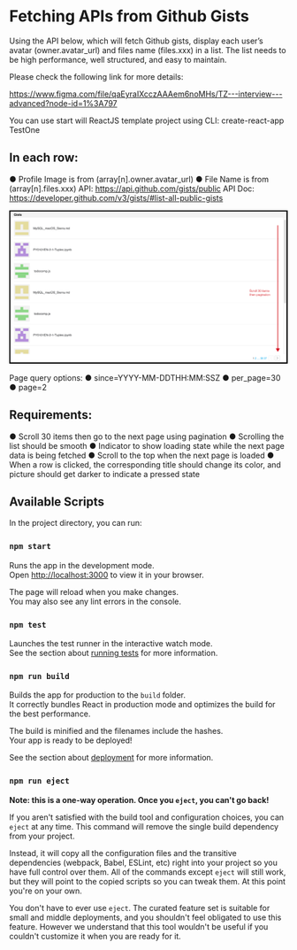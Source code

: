 # Fetching APIs from Github Gists

Using the API below, which will fetch Github gists, display each user’s avatar
(owner.avatar_url) and files name (files.xxx) in a list.
The list needs to be high performance, well structured, and easy to maintain.

Please check the following link for more details:

https://www.figma.com/file/qaEyraIXcczAAAem6noMHs/TZ---interview---advanced?node-id=1%3A797

You can use start will ReactJS template project using CLI: create-react-app TestOne

## In each row:

● Profile Image is from (array[n].owner.avatar_url)
● File Name is from (array[n].files.xxx)
API: https://api.github.com/gists/public
API Doc: https://developer.github.com/v3/gists/#list-all-public-gists

![Review](./src/components/imagesPro/Image1.png)

Page query options:
● since=YYYY-MM-DDTHH:MM:SSZ
● per_page=30
● page=2

## Requirements:
● Scroll 30 items then go to the next page using pagination
● Scrolling the list should be smooth
● Indicator to show loading state while the next page data is being fetched
● Scroll to the top when the next page is loaded
● When a row is clicked, the corresponding title should change its color, and picture
should get darker to indicate a pressed state

## Available Scripts

In the project directory, you can run:

### `npm start`

Runs the app in the development mode.\
Open [http://localhost:3000](http://localhost:3000) to view it in your browser.

The page will reload when you make changes.\
You may also see any lint errors in the console.

### `npm test`

Launches the test runner in the interactive watch mode.\
See the section about [running tests](https://facebook.github.io/create-react-app/docs/running-tests) for more information.

### `npm run build`

Builds the app for production to the `build` folder.\
It correctly bundles React in production mode and optimizes the build for the best performance.

The build is minified and the filenames include the hashes.\
Your app is ready to be deployed!

See the section about [deployment](https://facebook.github.io/create-react-app/docs/deployment) for more information.

### `npm run eject`

**Note: this is a one-way operation. Once you `eject`, you can't go back!**

If you aren't satisfied with the build tool and configuration choices, you can `eject` at any time. This command will remove the single build dependency from your project.

Instead, it will copy all the configuration files and the transitive dependencies (webpack, Babel, ESLint, etc) right into your project so you have full control over them. All of the commands except `eject` will still work, but they will point to the copied scripts so you can tweak them. At this point you're on your own.

You don't have to ever use `eject`. The curated feature set is suitable for small and middle deployments, and you shouldn't feel obligated to use this feature. However we understand that this tool wouldn't be useful if you couldn't customize it when you are ready for it.


